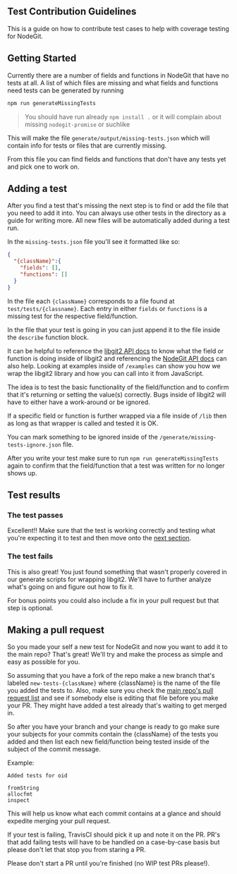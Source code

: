 Test Contribution Guidelines
----------------------------

This is a guide on how to contribute test cases to help with coverage testing for NodeGit.

## Getting Started ##

Currently there are a number of fields and functions in NodeGit that have no tests at all. A list of which files are missing and what fields and functions need tests can be generated by running

``` bash
npm run generateMissingTests
```

>You should have run already `npm install .` or it will complain about
> missing `nodegit-promise` or suchlike

This will make the file `generate/output/missing-tests.json` which will contain info for tests or files that are currently missing.

From this file you can find fields and functions that don't have any tests yet and pick one to work on.

## Adding a test ##

After you find a test that's missing the next step is to find or add the file that you need to add it into. You can always use other tests in the directory as a guide for writing more. All new files will be automatically added during a test run.

In the `missing-tests.json` file you'll see it formatted like so:

```json
{
  "{className}":{
    "fields": [],
    "functions": []
  }
}
```

In the file each `{className}` corresponds to a file found at `test/tests/{classname}`. Each entry in either `fields` or `functions` is a missing test for the respective field/function.

In the file that your test is going in you can just append it to the file inside the `describe` function block.

It can be helpful to reference the [libgit2 API docs](https://libgit2.github.com/libgit2/#v0.21.4) to know what the field or function is doing inside of libgit2 and referencing the [NodeGit API docs](http://www.nodegit.org/) can also help. Looking at examples inside of `/examples` can show you how we wrap the libgit2 library and how you can call into it from JavaScript.

The idea is to test the basic functionality of the field/function and to confirm that it's returning or setting the value(s) correctly. Bugs inside of libgit2 will have to either have a work-around or be ignored.

If a specific field or function is further wrapped via a file inside
of `/lib` then as long as that wrapper is called and tested it is OK.

You can mark something to be ignored inside of the `/generate/missing-tests-ignore.json` file.

After you write your test make sure to run `npm run generateMissingTests` again to confirm that the field/function that a test was written for no longer shows up.

## Test results ##

### The test passes ###

Excellent!! Make sure that the test is working correctly and testing what you're expecting it to test and then move onto the [next section](#making-a-pull-request).

### The test fails ###

This is also great! You just found something that wasn't properly covered in our generate scripts for wrapping libgit2. We'll have to further analyze what's going on and figure out how to fix it.

For bonus points you could also include a fix in your pull request but that step is optional.

## Making a pull request ##

So you made your self a new test for NodeGit and now you want to add it to the main repo? That's great! We'll try and make the process as simple and easy as possible for you.

So assuming that you have a fork of the repo make a new branch that's labeled `new-tests-{className}` where {className} is the name of the file you added the tests to. Also, make sure you check the [main repo's pull request list](https://github.com/nodegit/nodegit/pulls) and see if somebody else is editing that file before you make your PR. They might have added a test already that's waiting to get merged in.

So after you have your branch and your change is ready to go make sure your subjects for your commits contain the {className} of the tests you added and then list each new field/function being tested inside of the subject of the commit message.

Example:

```
Added tests for oid

fromString
allocfmt
inspect
```

This will help us know what each commit contains at a glance and should expedite merging your pull request.

If your test is failing, TravisCI should pick it up and note it on the PR. PR's that add failing tests will have to be handled on a case-by-case basis but please don't let that stop you from staring a PR.

Please don't start a PR until you're finished (no WIP test PRs please!).
